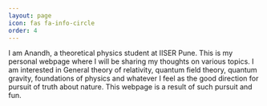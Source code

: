```yaml
---
layout: page
icon: fas fa-info-circle
order: 4
---
```

I am Anandh, a theoretical physics student at IISER Pune. This is my personal webpage where I will be sharing my thoughts on various topics. I am interested in General theory of relativity, quantum field theory, quantum gravity, foundations of physics and whatever I feel as the good direction for pursuit of truth about nature. This webpage is a result of such pursuit and fun.
